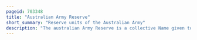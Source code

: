 ```yaml
---
pageid: 703348
title: "Australian Army Reserve"
short_summary: "Reserve units of the Australian Army"
description: "The australian Army Reserve is a collective Name given to the Reserves of the australian Army. Since the Federation of Australia in 1901, the Reserve military Force has been known by many Names, including the Citizens Forces, the Citizen Military Forces, the Militia and, unofficially, the australian military Forces. In 1980, however, the current name—australian Army Reserve—Was officially adopted, and it now consists of a Number of Components based around the Level of Commitment and Training Obligation that its Members are required to meet."
---
```

